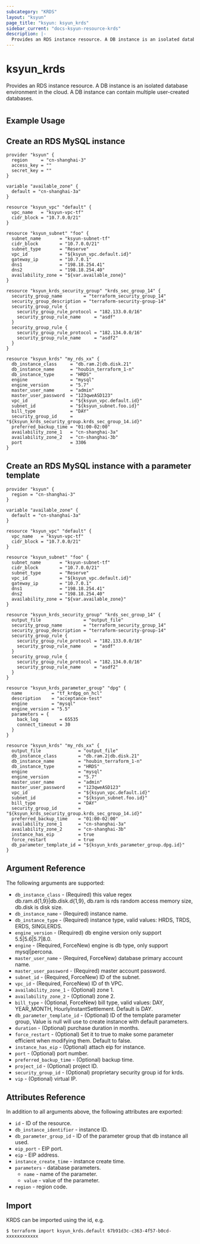 ```yaml
---
subcategory: "KRDS"
layout: "ksyun"
page_title: "ksyun: ksyun_krds"
sidebar_current: "docs-ksyun-resource-krds"
description: |-
  Provides an RDS instance resource. A DB instance is an isolated database environment in the cloud. A DB instance can contain multiple user-created databases.
---
```


# ksyun_krds

Provides an RDS instance resource. A DB instance is an isolated database environment in the cloud. A DB instance can contain multiple user-created databases.

#

## Example Usage

## Create an RDS MySQL instance

```hcl
provider "ksyun" {
  region     = "cn-shanghai-3"
  access_key = ""
  secret_key = ""
}

variable "available_zone" {
  default = "cn-shanghai-3a"
}

resource "ksyun_vpc" "default" {
  vpc_name   = "ksyun-vpc-tf"
  cidr_block = "10.7.0.0/21"
}

resource "ksyun_subnet" "foo" {
  subnet_name       = "ksyun-subnet-tf"
  cidr_block        = "10.7.0.0/21"
  subnet_type       = "Reserve"
  vpc_id            = "${ksyun_vpc.default.id}"
  gateway_ip        = "10.7.0.1"
  dns1              = "198.18.254.41"
  dns2              = "198.18.254.40"
  availability_zone = "${var.available_zone}"
}

resource "ksyun_krds_security_group" "krds_sec_group_14" {
  security_group_name        = "terraform_security_group_14"
  security_group_description = "terraform-security-group-14"
  security_group_rule {
    security_group_rule_protocol = "182.133.0.0/16"
    security_group_rule_name     = "asdf"
  }
  security_group_rule {
    security_group_rule_protocol = "182.134.0.0/16"
    security_group_rule_name     = "asdf2"
  }
}

resource "ksyun_krds" "my_rds_xx" {
  db_instance_class     = "db.ram.2|db.disk.21"
  db_instance_name      = "houbin_terraform_1-n"
  db_instance_type      = "HRDS"
  engine                = "mysql"
  engine_version        = "5.7"
  master_user_name      = "admin"
  master_user_password  = "123qweASD123"
  vpc_id                = "${ksyun_vpc.default.id}"
  subnet_id             = "${ksyun_subnet.foo.id}"
  bill_type             = "DAY"
  security_group_id     = "${ksyun_krds_security_group.krds_sec_group_14.id}"
  preferred_backup_time = "01:00-02:00"
  availability_zone_1   = "cn-shanghai-3a"
  availability_zone_2   = "cn-shanghai-3b"
  port                  = 3306
}
```

## Create an RDS MySQL instance with a parameter template

```hcl
provider "ksyun" {
  region = "cn-shanghai-3"
}

variable "available_zone" {
  default = "cn-shanghai-3a"
}

resource "ksyun_vpc" "default" {
  vpc_name   = "ksyun-vpc-tf"
  cidr_block = "10.7.0.0/21"
}

resource "ksyun_subnet" "foo" {
  subnet_name       = "ksyun-subnet-tf"
  cidr_block        = "10.7.0.0/21"
  subnet_type       = "Reserve"
  vpc_id            = "${ksyun_vpc.default.id}"
  gateway_ip        = "10.7.0.1"
  dns1              = "198.18.254.41"
  dns2              = "198.18.254.40"
  availability_zone = "${var.available_zone}"
}

resource "ksyun_krds_security_group" "krds_sec_group_14" {
  output_file                = "output_file"
  security_group_name        = "terraform_security_group_14"
  security_group_description = "terraform-security-group-14"
  security_group_rule {
    security_group_rule_protocol = "182.133.0.0/16"
    security_group_rule_name     = "asdf"
  }
  security_group_rule {
    security_group_rule_protocol = "182.134.0.0/16"
    security_group_rule_name     = "asdf2"
  }
}

resource "ksyun_krds_parameter_group" "dpg" {
  name           = "tf_krdpg_on_hcl"
  description    = "acceptance-test"
  engine         = "mysql"
  engine_version = "5.5"
  parameters = {
    back_log        = 65535
    connect_timeout = 30
  }
}

resource "ksyun_krds" "my_rds_xx" {
  output_file              = "output_file"
  db_instance_class        = "db.ram.2|db.disk.21"
  db_instance_name         = "houbin_terraform_1-n"
  db_instance_type         = "HRDS"
  engine                   = "mysql"
  engine_version           = "5.7"
  master_user_name         = "admin"
  master_user_password     = "123qweASD123"
  vpc_id                   = "${ksyun_vpc.default.id}"
  subnet_id                = "${ksyun_subnet.foo.id}"
  bill_type                = "DAY"
  security_group_id        = "${ksyun_krds_security_group.krds_sec_group_14.id}"
  preferred_backup_time    = "01:00-02:00"
  availability_zone_1      = "cn-shanghai-3a"
  availability_zone_2      = "cn-shanghai-3b"
  instance_has_eip         = true
  force_restart            = true
  db_parameter_template_id = "${ksyun_krds_parameter_group.dpg.id}"
}
```

## Argument Reference

The following arguments are supported:

* `db_instance_class` - (Required) this value regex db.ram.d{1,9}|db.disk.d{1,9}, db.ram is rds random access memory size, db.disk is disk size.
* `db_instance_name` - (Required) instance name.
* `db_instance_type` - (Required) instance type, valid values: HRDS, TRDS, ERDS, SINGLERDS.
* `engine_version` - (Required) db engine version only support 5.5|5.6|5.7|8.0.
* `engine` - (Required, ForceNew) engine is db type, only support mysql|percona.
* `master_user_name` - (Required, ForceNew) database primary account name.
* `master_user_password` - (Required) master account password.
* `subnet_id` - (Required, ForceNew) ID of the subnet.
* `vpc_id` - (Required, ForceNew) ID of th VPC.
* `availability_zone_1` - (Optional) zone 1.
* `availability_zone_2` - (Optional) zone 2.
* `bill_type` - (Optional, ForceNew) bill type, valid values: DAY, YEAR_MONTH, HourlyInstantSettlement. Default is DAY.
* `db_parameter_template_id` - (Optional) ID of the template parameter group, Value is null will use to create instance with default parameters.
* `duration` - (Optional) purchase duration in months.
* `force_restart` - (Optional) Set it to true to make some parameter efficient when modifying them. Default to false.
* `instance_has_eip` - (Optional) attach eip for instance.
* `port` - (Optional) port number.
* `preferred_backup_time` - (Optional) backup time.
* `project_id` - (Optional) project ID.
* `security_group_id` - (Optional) proprietary security group id for krds.
* `vip` - (Optional) virtual IP.

## Attributes Reference

In addition to all arguments above, the following attributes are exported:

* `id` - ID of the resource.
* `db_instance_identifier` - instance ID.
* `db_parameter_group_id` - ID of the parameter group that db instance all used.
* `eip_port` - EIP port.
* `eip` - EIP address.
* `instance_create_time` - instance create time.
* `parameters` - database parameters.
  * `name` - name of the parameter.
  * `value` - value of the parameter.
* `region` - region code.


## Import

KRDS can be imported using the id, e.g.

```
$ terraform import ksyun_krds.default 67b91d3c-c363-4f57-b0cd-xxxxxxxxxxxx
```

